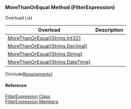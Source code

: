 ﻿### MoreThanOrEqual Method (FilterExpression)

Overload List

| Overload | Description |
| --- | --- |
| [MoreThanOrEqual(String,Int32)](fcSDK~FChoice.Foundation.Filters.FilterExpression~MoreThanOrEqual(String,Int32).md) |   |
| [MoreThanOrEqual(String,Decimal)](fcSDK~FChoice.Foundation.Filters.FilterExpression~MoreThanOrEqual(String,Decimal).md) |   |
| [MoreThanOrEqual(String,String)](fcSDK~FChoice.Foundation.Filters.FilterExpression~MoreThanOrEqual(String,String).md) |   |
| [MoreThanOrEqual(String,DateTime)](fcSDK~FChoice.Foundation.Filters.FilterExpression~MoreThanOrEqual(String,DateTime).md) |   |

[!include[Requirements](../partials/requirements.md)]



#### Reference

[FilterExpression Class](fcSDK~FChoice.Foundation.Filters.FilterExpression.md)  
[FilterExpression Members](fcSDK~FChoice.Foundation.Filters.FilterExpression_members.md)